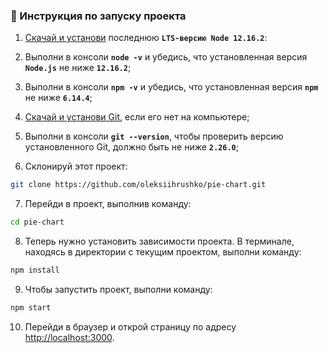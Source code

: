 ### 🚀 Инструкция по запуску проекта

1. [Скачай и установи](https://nodejs.org/en/) последнюю **`LTS-версию Node 12.16.2`**:
2. Выполни в консоли **`node -v`** и убедись, что установленная версия **`Node.js`** не ниже **`12.16.2`**;
3. Выполни в консоли **`npm -v`** и убедись, что установленная версия **`npm`** не ниже **`6.14.4`**;

4. [Скачай и установи Git](https://git-scm.com/downloads), если его нет на компьютере;
5. Выполни в консоли **`git --version`**, чтобы проверить версию установленного Git, должно быть не ниже **`2.26.0`**;
6. Склонируй этот проект:

```bash
git clone https://github.com/oleksiihrushko/pie-chart.git
```

7. Перейди в проект, выполнив команду:

```bash
cd pie-chart
```

8. Теперь нужно установить зависимости проекта. В терминале, находясь в директории с текущим проектом, выполни команду:

```bash
npm install
```

9. Чтобы запустить проект, выполни команду:

```bash
npm start
```

10. Перейди в браузер и открой страницу по адресу [http://localhost:3000](http://localhost:3000/).
